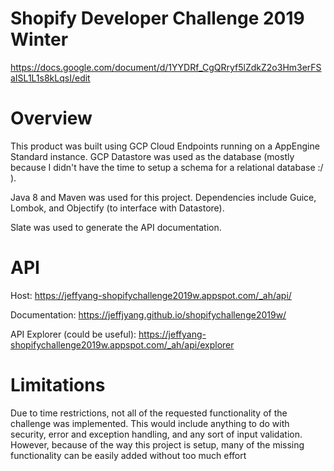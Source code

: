 # Shopify Developer Challenge 2019 Winter

https://docs.google.com/document/d/1YYDRf_CgQRryf5lZdkZ2o3Hm3erFSaISL1L1s8kLqsI/edit

# Overview

This product was built using GCP Cloud Endpoints running on a AppEngine Standard instance. GCP Datastore
was used as the database (mostly because I didn't have the time to setup a schema for a relational
database :/ ).

Java 8 and Maven was used for this project. Dependencies include Guice, Lombok, and Objectify
(to interface with Datastore).

Slate was used to generate the API documentation.

# API

Host: https://jeffyang-shopifychallenge2019w.appspot.com/_ah/api/

Documentation: https://jeffjyang.github.io/shopifychallenge2019w/

API Explorer (could be useful): https://jeffyang-shopifychallenge2019w.appspot.com/_ah/api/explorer

# Limitations

Due to time restrictions, not all of the requested functionality of the challenge was implemented.
This would include anything to do with security, error and exception handling, and any sort of input
validation. However, because of the way this project is setup, many of the missing functionality can
be easily added without too much
effort
